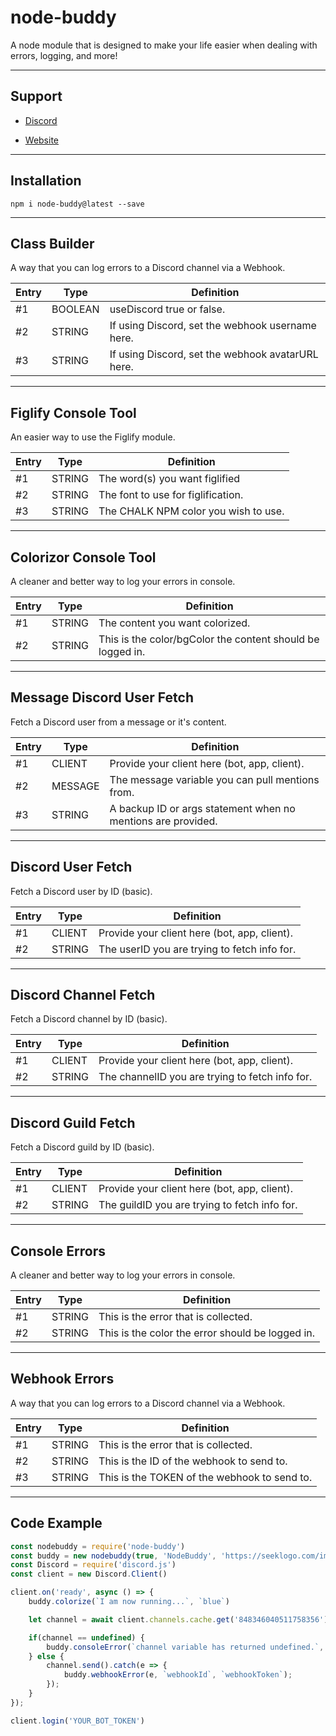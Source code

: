 # node-buddy
A node module that is designed to make your life easier when dealing with errors, logging, and more!

---

## Support

* [Discord](https://hyperz.dev/discord)

* [Website](https://support.hyperz.dev/)

---

## Installation

`npm i node-buddy@latest --save`

---

## Class Builder

A way that you can log errors to a Discord channel via a Webhook.

| Entry        | Type | Definition | 
|----------------|---------------|---------------|
| #1   | BOOLEAN  | useDiscord true or false.
| #2   | STRING  | If using Discord, set the webhook username here.
| #3   | STRING  | If using Discord, set the webhook avatarURL here.

---

## Figlify Console Tool

An easier way to use the Figlify module.

| Entry        | Type | Definition | 
|----------------|---------------|---------------|
| #1   | STRING  | The word(s) you want figlified
| #2   | STRING  | The font to use for figlification.
| #3   | STRING  | The CHALK NPM color you wish to use.

---

## Colorizor Console Tool

A cleaner and better way to log your errors in console.

| Entry        | Type | Definition | 
|----------------|---------------|---------------|
| #1   | STRING  | The content you want colorized.
| #2   | STRING  | This is the color/bgColor the content should be logged in.


---

## Message Discord User Fetch

Fetch a Discord user from a message or it's content.

| Entry        | Type | Definition | 
|----------------|---------------|---------------|
| #1   | CLIENT  | Provide your client here (bot, app, client).
| #2   | MESSAGE  | The message variable you can pull mentions from.
| #3   | STRING  | A backup ID or args statement when no mentions are provided.

---

## Discord User Fetch

Fetch a Discord user by ID (basic).

| Entry        | Type | Definition | 
|----------------|---------------|---------------|
| #1   | CLIENT  | Provide your client here (bot, app, client).
| #2   | STRING  | The userID you are trying to fetch info for.

---

## Discord Channel Fetch

Fetch a Discord channel by ID (basic).

| Entry        | Type | Definition | 
|----------------|---------------|---------------|
| #1   | CLIENT  | Provide your client here (bot, app, client).
| #2   | STRING  | The channelID you are trying to fetch info for.

---

## Discord Guild Fetch

Fetch a Discord guild by ID (basic).

| Entry        | Type | Definition | 
|----------------|---------------|---------------|
| #1   | CLIENT  | Provide your client here (bot, app, client).
| #2   | STRING  | The guildID you are trying to fetch info for.

---

## Console Errors

A cleaner and better way to log your errors in console.

| Entry        | Type | Definition | 
|----------------|---------------|---------------|
| #1   | STRING  | This is the error that is collected.
| #2   | STRING  | This is the color the error should be logged in.

---

## Webhook Errors

A way that you can log errors to a Discord channel via a Webhook.

| Entry        | Type | Definition | 
|----------------|---------------|---------------|
| #1   | STRING  | This is the error that is collected.
| #2   | STRING  | This is the ID of the webhook to send to.
| #3   | STRING  | This is the TOKEN of the webhook to send to.

---

## Code Example

```js
const nodebuddy = require('node-buddy')
const buddy = new nodebuddy(true, 'NodeBuddy', 'https://seeklogo.com/images/N/nodejs-logo-FBE122E377-seeklogo.com.png')
const Discord = require('discord.js')
const client = new Discord.Client()

client.on('ready', async () => {
    buddy.colorize(`I am now running...`, `blue`)

    let channel = await client.channels.cache.get('848346040511758356')

    if(channel == undefined) {
        buddy.consoleError(`channel variable has returned undefined.`, `red`);
    } else {
        channel.send().catch(e => {
            buddy.webhookError(e, `webhookId`, `webhookToken`);
        });
    }
});

client.login('YOUR_BOT_TOKEN')
```
